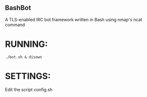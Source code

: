 BashBot
-------------

A TLS-enabled IRC bot framework written in Bash using nmap's ncat command

# RUNNING:
	
	./bot.sh & disown

# SETTINGS:

Edit the script config.sh


